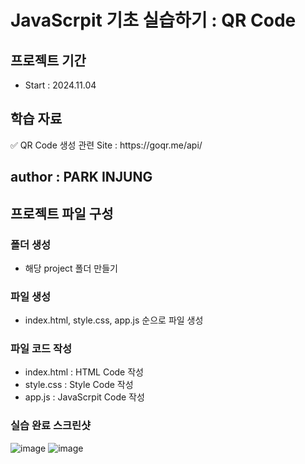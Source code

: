 # JavaScrpit 기초 실습하기 : QR Code
## 프로젝트 기간
- Start : 2024.11.04
  
## 학습 자료
<p>✅ QR Code 생성 관련 Site : https://goqr.me/api/</p> 

## author : PARK INJUNG

## 프로젝트 파일 구성
### 폴더 생성
- 해당 project 폴더 만들기

### 파일 생성
- index.html, style.css, app.js 순으로 파일 생성

### 파일 코드 작성
- index.html : HTML Code 작성
- style.css : Style Code 작성
- app.js : JavaScrpit Code 작성
  
### 실습 완료 스크린샷
![image](https://github.com/user-attachments/assets/7daf6631-72a2-4674-9f6e-b56c56ef4042)
![image](https://github.com/user-attachments/assets/23e72c83-da66-4665-9997-703bdaca035e)




